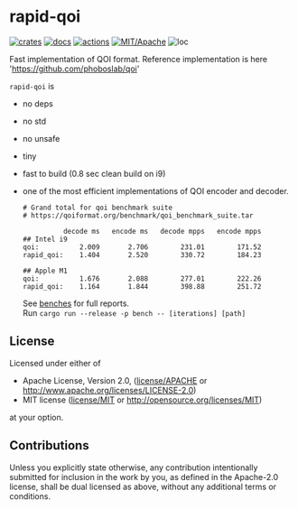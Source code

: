 # rapid-qoi

[![crates](https://img.shields.io/crates/v/rapid-qoi.svg?style=for-the-badge&label=rapid-qoi)](https://crates.io/crates/rapid-qoi)
[![docs](https://img.shields.io/badge/docs.rs-rapid--qoi-66c2a5?style=for-the-badge&labelColor=555555&logoColor=white)](https://docs.rs/rapid-qoi)
[![actions](https://img.shields.io/github/workflow/status/zakarumych/rapid-qoi/badge/master?style=for-the-badge)](https://github.com/zakarumych/rapid-qoi/actions?query=workflow%3ARust)
[![MIT/Apache](https://img.shields.io/badge/license-MIT%2FApache-blue.svg?style=for-the-badge)](COPYING)
![loc](https://img.shields.io/tokei/lines/github/zakarumych/rapid-qoi?style=for-the-badge)

Fast implementation of QOI format.
Reference implementation is here 'https://github.com/phoboslab/qoi'

`rapid-qoi` is
* no deps
* no std
* no unsafe
* tiny
* fast to build (0.8 sec clean build on i9)
* one of the most efficient implementations of QOI encoder and decoder.

  ```
  # Grand total for qoi benchmark suite
  # https://qoiformat.org/benchmark/qoi_benchmark_suite.tar

            decode ms   encode ms   decode mpps   encode mpps
  ## Intel i9
  qoi:          2.009       2.706        231.01        171.52
  rapid_qoi:    1.404       2.520        330.72        184.23
  
  ## Apple M1
  qoi:          1.676       2.088        277.01        222.26
  rapid_qoi:    1.164       1.844        398.88        251.72
  ```
  See [benches](./benches) for full reports.\
  Run `cargo run --release -p bench -- [iterations] [path]`
  

## License

Licensed under either of

* Apache License, Version 2.0, ([license/APACHE](license/APACHE) or http://www.apache.org/licenses/LICENSE-2.0)
* MIT license ([license/MIT](license/MIT) or http://opensource.org/licenses/MIT)

at your option.

## Contributions

Unless you explicitly state otherwise, any contribution intentionally submitted for inclusion in the work by you, as defined in the Apache-2.0 license, shall be dual licensed as above, without any additional terms or conditions.
